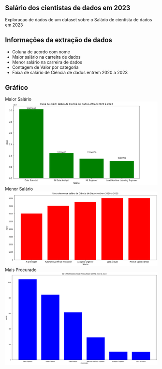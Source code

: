 ## Salário dos cientistas de dados em 2023

Exploracao de dados de um dataset sobre o Salário de cientista de dados em 2023

##  Informaçôes da extração de dados 

- Coluna de acordo com nome
- Maior salário na carreira de dados
- Menor salário na carreira de dados
- Contagem de Valor por categoria
- Faixa de salário de Ciência de dados entrem 2020 a 2023

## Gráfico
 Maior Salário
![Faixa de Maior Salario](https://github.com/Aclelino/ExploracaoDadoSalario/blob/main/archive/grafico.png)
 Menor Salário
![Menor Salário](https://github.com/Aclelino/ExploracaoDadoSalario/blob/main/archive/menorSalario.png)
 Mais Procurado
![Profissional mais procurado](https://github.com/Aclelino/ExploracaoDadoSalario/blob/main/archive/profissao_maisProcurado.png)
